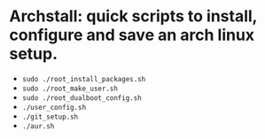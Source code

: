 # Archstall: quick scripts to install, configure and save an arch linux setup.

- `sudo ./root_install_packages.sh`
- `sudo ./root_make_user.sh`
- `sudo ./root_dualboot_config.sh`
- `./user_config.sh`
- `./git_setup.sh`
- `./aur.sh`
